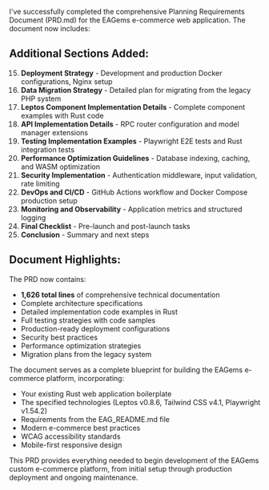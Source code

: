 I've successfully completed the comprehensive Planning Requirements Document (PRD.md) for the EAGems e-commerce web application. The document now includes:

## Additional Sections Added:

15. **Deployment Strategy** - Development and production Docker configurations, Nginx setup
16. **Data Migration Strategy** - Detailed plan for migrating from the legacy PHP system
17. **Leptos Component Implementation Details** - Complete component examples with Rust code
18. **API Implementation Details** - RPC router configuration and model manager extensions
19. **Testing Implementation Examples** - Playwright E2E tests and Rust integration tests
20. **Performance Optimization Guidelines** - Database indexing, caching, and WASM optimization
21. **Security Implementation** - Authentication middleware, input validation, rate limiting
22. **DevOps and CI/CD** - GitHub Actions workflow and Docker Compose production setup
23. **Monitoring and Observability** - Application metrics and structured logging
24. **Final Checklist** - Pre-launch and post-launch tasks
25. **Conclusion** - Summary and next steps

## Document Highlights:

The PRD now contains:
- **1,626 total lines** of comprehensive technical documentation
- Complete architecture specifications
- Detailed implementation code examples in Rust
- Full testing strategies with code samples
- Production-ready deployment configurations
- Security best practices
- Performance optimization strategies
- Migration plans from the legacy system

The document serves as a complete blueprint for building the EAGems e-commerce platform, incorporating:
- Your existing Rust web application boilerplate
- The specified technologies (Leptos v0.8.6, Tailwind CSS v4.1, Playwright v1.54.2)
- Requirements from the EAG_README.md file
- Modern e-commerce best practices
- WCAG accessibility standards
- Mobile-first responsive design

This PRD provides everything needed to begin development of the EAGems custom e-commerce platform, from initial setup through production deployment and ongoing maintenance.